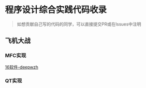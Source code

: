 # 程序设计综合实践代码收录

> 如想贡献自己写的代码的同学，可以直接提交PR或在Issues中注明

## 飞机大战
### MFC实现
[16软件-deepwzh](https://github.com/deepwzh/Plane-War)

### QT实现

